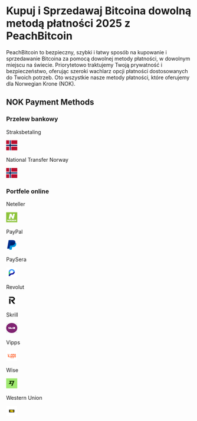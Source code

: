 <body class="payment-methods-page">

# Kupuj i Sprzedawaj Bitcoina dowolną metodą płatności 2025 z PeachBitcoin

PeachBitcoin to bezpieczny, szybki i łatwy sposób na kupowanie i sprzedawanie Bitcoina za pomocą dowolnej metody płatności, w dowolnym miejscu na świecie. Priorytetowo traktujemy Twoją prywatność i bezpieczeństwo, oferując szeroki wachlarz opcji płatności dostosowanych do Twoich potrzeb. Oto wszystkie nasze metody płatności, które oferujemy dla Norwegian Krone (NOK).

## NOK Payment Methods

### Przelew bankowy

<div class="payment-grid">
    <div class="payment-grid-item">
        <p>Straksbetaling</p> 
        <img src="/img/faq/logoimg/norway.png" width="30px" height="27px" alt="Kup bitcoina za pomocą Straksbetaling, Sprzedaj bitcoina za pomocą Straksbetaling">
    </div>
    <div class="payment-grid-item">
        <p>National Transfer Norway</p> 
        <img src="/img/faq/logoimg/norway.png" width="30px" height="27px" alt="Kup bitcoina za pomocą National Transfer Norway, Sprzedaj bitcoina za pomocą National Transfer Norway">
    </div>
</div>

### Portfele online

<div class="payment-grid">
    <div class="payment-grid-item">
        <p>Neteller</p> 
        <img src="/img/faq/logoimg/neteller.png" width="30px" height="27px" alt="Kup bitcoina za pomocą Neteller, Sprzedaj bitcoina za pomocą Neteller">
    </div>
    <div class="payment-grid-item">
        <p>PayPal</p> 
        <img src="/img/faq/logoimg/paypal.png" width="30px" height="27px" alt="Kup bitcoina za pomocą PayPal, Sprzedaj bitcoina za pomocą PayPal">
    </div>
    <div class="payment-grid-item">
        <p>PaySera</p> 
        <img src="/img/faq/logoimg/paysera.png" width="30px" height="27px" alt="Kup bitcoina za pomocą PaySera, Sprzedaj bitcoina za pomocą PaySera">
    </div>
    <div class="payment-grid-item">
        <p>Revolut</p> 
        <img src="/img/faq/logoimg/revolut.png" width="30px" height="27px" alt="Kup bitcoina za pomocą Revolut, Sprzedaj bitcoina za pomocą Revolut">
    </div>
    <div class="payment-grid-item">
        <p>Skrill</p> 
        <img src="/img/faq/logoimg/skrill.png" width="30px" height="27px" alt="Kup bitcoina za pomocą Skrill, Sprzedaj bitcoina za pomocą Skrill">
    </div>
    <div class="payment-grid-item">
        <p>Vipps</p> 
        <img src="/img/faq/logoimg/vipps.png" width="30px" height="27px" alt="Kup bitcoina za pomocą Vipps, Sprzedaj bitcoina za pomocą Vipps">
    </div>
    <div class="payment-grid-item">
        <p>Wise</p> 
        <img src="/img/faq/logoimg/wise.png" width="30px" height="27px" alt="Kup bitcoina za pomocą Wise, Sprzedaj bitcoina za pomocą Wise">
    </div>
    <div class="payment-grid-item">
        <p>Western Union</p> 
        <img src="/img/faq/logoimg/westernunion.png" width="30px" height="27px" alt="Kup bitcoina za pomocą Western Union, Sprzedaj bitcoina za pomocą Western Union">
    </div>
</div>

</body>
